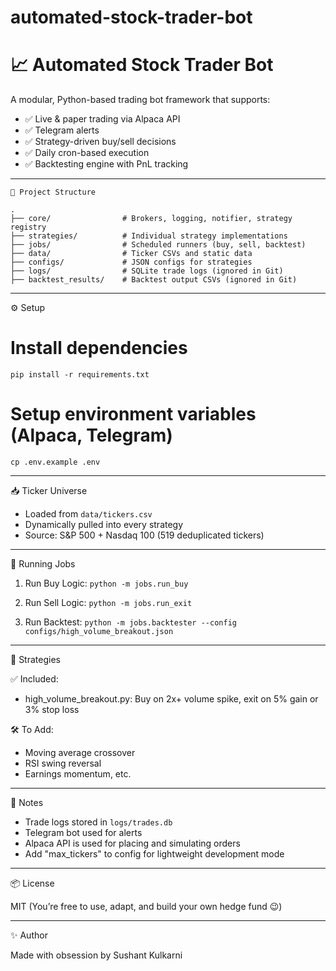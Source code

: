 # automated-stock-trader-bot
📈 Automated Stock Trader Bot
=============================

A modular, Python-based trading bot framework that supports:
- ✅ Live & paper trading via Alpaca API
- ✅ Telegram alerts
- ✅ Strategy-driven buy/sell decisions
- ✅ Daily cron-based execution
- ✅ Backtesting engine with PnL tracking

-----------------------------
```
🧱 Project Structure

.
├── core/                # Brokers, logging, notifier, strategy registry
├── strategies/          # Individual strategy implementations
├── jobs/                # Scheduled runners (buy, sell, backtest)
├── data/                # Ticker CSVs and static data
├── configs/             # JSON configs for strategies
├── logs/                # SQLite trade logs (ignored in Git)
├── backtest_results/    # Backtest output CSVs (ignored in Git)
```
-----------------------------

⚙️ Setup

# Install dependencies
`pip install -r requirements.txt`

# Setup environment variables (Alpaca, Telegram)
`cp .env.example .env`

-----------------------------

📥 Ticker Universe

- Loaded from `data/tickers.csv`
- Dynamically pulled into every strategy
- Source: S&P 500 + Nasdaq 100 (519 deduplicated tickers)

-----------------------------

🚀 Running Jobs

1. Run Buy Logic:
   `python -m jobs.run_buy`

2. Run Sell Logic:
   `python -m jobs.run_exit`

3. Run Backtest:
   `python -m jobs.backtester --config configs/high_volume_breakout.json`

-----------------------------

🔬 Strategies

✅ Included:
- high_volume_breakout.py: Buy on 2x+ volume spike, exit on 5% gain or 3% stop loss

🛠️ To Add:
- Moving average crossover
- RSI swing reversal
- Earnings momentum, etc.

-----------------------------

🛑 Notes

- Trade logs stored in `logs/trades.db`
- Telegram bot used for alerts
- Alpaca API is used for placing and simulating orders
- Add "max_tickers" to config for lightweight development mode

-----------------------------

📦 License

MIT (You’re free to use, adapt, and build your own hedge fund 😉)

-----------------------------

✨ Author

Made with obsession by Sushant Kulkarni
